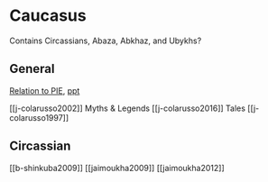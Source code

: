 # Caucasus

Contains Circassians, Abaza, Abkhaz, and Ubykhs?

## General
[Relation to PIE](http://loanwords.prehistoricmap.com/caucasian-interface/), [ppt](http://loanwords.prehistoricmap.com/wp-content/uploads/2019/05/The-Semipermeable-Barrier-Caucasus-Jena-2019.pdf)

[[j-colarusso2002]] Myths & Legends
[[j-colarusso2016]] Tales
[[j-colarusso1997]]


##  Circassian 
[[b-shinkuba2009]]
[[jaimoukha2009]]
[[jaimoukha2012]]



